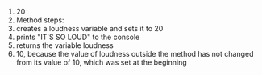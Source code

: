 1. 20
2. Method steps:
  1. creates a loudness variable and sets it to 20
  2. prints "IT'S SO LOUD" to the console
  3. returns the variable loudness
 3. 10, because the value of loudness outside the method has not changed from its value of 10, which was set at the beginning